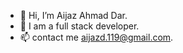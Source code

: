 - 👋 Hi, I’m Aijaz Ahmad Dar.
- 👀 I am a full stack developer.
- 📫 contact me aijazd.119@gmail.com.

<!---
daraijaz1122/daraijaz1122 is a ✨ special ✨ repository because its `README.md` (this file) appears on your GitHub profile.
You can click the Preview link to take a look at your changes.
--->
